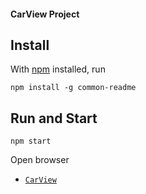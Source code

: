 <h4>CarView Project</h4>

## Install

With [npm](https://npmjs.org/) installed, run

```shell
npm install -g common-readme
```

## Run and Start

```shell
npm start
```

Open browser

- [`CarView`](http://localhost:8080/)